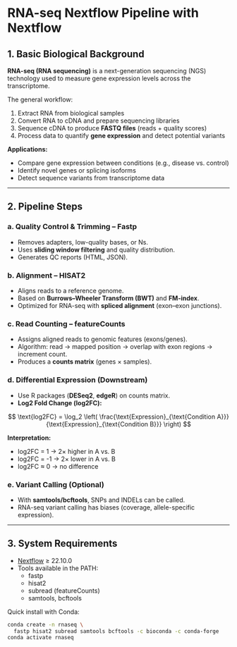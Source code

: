 # RNA-seq Nextflow Pipeline with Nextflow 

## 1. Basic Biological Background  

**RNA-seq (RNA sequencing)** is a next-generation sequencing (NGS) technology used to measure gene expression levels across the transcriptome.  

The general workflow:  
1. Extract RNA from biological samples  
2. Convert RNA to cDNA and prepare sequencing libraries  
3. Sequence cDNA to produce **FASTQ files** (reads + quality scores)  
4. Process data to quantify **gene expression** and detect potential variants  

**Applications:**  
- Compare gene expression between conditions (e.g., disease vs. control)  
- Identify novel genes or splicing isoforms  
- Detect sequence variants from transcriptome data  

---

## 2. Pipeline Steps  

### a. Quality Control & Trimming – Fastp  
- Removes adapters, low-quality bases, or Ns.  
- Uses **sliding window filtering** and quality distribution.  
- Generates QC reports (HTML, JSON).  

### b. Alignment – HISAT2  
- Aligns reads to a reference genome.  
- Based on **Burrows–Wheeler Transform (BWT)** and **FM-index**.  
- Optimized for RNA-seq with **spliced alignment** (exon–exon junctions).  

### c. Read Counting – featureCounts  
- Assigns aligned reads to genomic features (exons/genes).  
- Algorithm: read → mapped position → overlap with exon regions → increment count.  
- Produces a **counts matrix** (genes × samples).  

### d. Differential Expression (Downstream)  
- Use R packages (**DESeq2**, **edgeR**) on counts matrix.  
- **Log2 Fold Change (log2FC):**  

$$
\text{log2FC} = \log_2 \left( \frac{\text{Expression}_{\text{Condition A}}}{\text{Expression}_{\text{Condition B}}} \right)
$$

  **Interpretation:**  
  - log2FC = 1 → 2× higher in A vs. B  
  - log2FC = -1 → 2× lower in A vs. B  
  - log2FC ≈ 0 → no difference  

### e. Variant Calling (Optional)  
- With **samtools/bcftools**, SNPs and INDELs can be called.  
- RNA-seq variant calling has biases (coverage, allele-specific expression).  

---

## 3. System Requirements  

- [Nextflow](https://www.nextflow.io/) ≥ 22.10.0  
- Tools available in the PATH:  
  - fastp  
  - hisat2  
  - subread (featureCounts)  
  - samtools, bcftools  

Quick install with Conda:  
```bash
conda create -n rnaseq \
  fastp hisat2 subread samtools bcftools -c bioconda -c conda-forge
conda activate rnaseq
